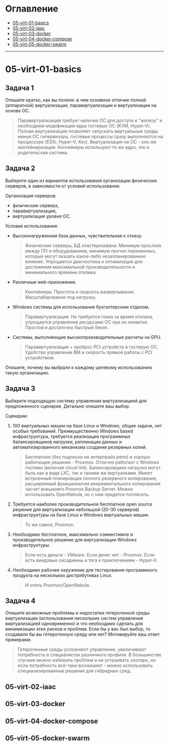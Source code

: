 # Оглавление
* [05-virt-01-basics](#05-virt-01-basics)
* [05-virt-02-iaac](#05-virt-02-iaac)
* [05-virt-03-docker](#05-virt-03-docker)
* [05-virt-04-docker-compose](#05-virt-04-docker-compose)
* [05-virt-05-docker-swarm](#05-virt-05-docker-swarm)
---
# 05-virt-01-basics

## Задача 1

Опишите кратко, как вы поняли: в чем основное отличие полной (аппаратной) виртуализации, паравиртуализации и виртуализации на основе ОС.

> Паравиртуализация требует наличия ОС для доступа к "железу" и необходима модификация ядра гостевых ОС (KVM, Hyper-V). Полная виртуализация позволяет запускать виртуальные среды минуя ОС гипервизора, гостевые процессы сразу выполняются на процессоре (ESXi, Hyper-V, Xev). Виртуализация на ОС - оно же контейнеризация. Контейнеры используют то же ядро, что и родительская система.

## Задача 2

Выберите один из вариантов использования организации физических серверов, в зависимости от условий использования.

Организация серверов:
- физические сервера,
- паравиртуализация,
- виртуализация уровня ОС.

Условия использования:
- Высоконагруженная база данных, чувствительная к отказу.
    > Физические серверы, БД кластеризована. Минимум прослоек между ПО и оборудованием, минимум прочих переменных, которые могут оказать какое-либо незапланированное влияние. Упрощается диагностика и оптимизация для достижения максимальной производительности и минимального времени отклика.
- Различные web-приложения.
    > Контейнеры. Простота и скорость развертывания. Масштабирование под нагрузку.
- Windows системы для использования бухгалтерским отделом.
    > Паравиртуализация. Не требуется гонка за время отклика, упрощается управление ресурсами ОС при их нехватке. Простой и достаточно быстрый бекап.
- Системы, выполняющие высокопроизводительные расчеты на GPU.
    > Паравиртуализация + проброс PCI устройств в гостевую ОС. Удобство управления ВМ и скорость прямой работы с PCI устройством.

Опишите, почему вы выбрали к каждому целевому использованию такую организацию.

## Задача 3

Выберите подходящую систему управления виртуализацией для предложенного сценария. Детально опишите ваш выбор.

Сценарии:

1. 100 виртуальных машин на базе Linux и Windows, общие задачи, нет особых требований. Преимущественно Windows based инфраструктура, требуется реализация программных балансировщиков нагрузки, репликации данных и автоматизированного механизма создания резервных копий.
    > Бесплатное (без подписки на энтерпрайз репо) и хорошо работющее решение - Proxmox. Отлично работает с Windows гостями (включая cloud-init). Балансировщики нагрузки могут быть как в виде LXC, так и такими же виртуалками. Имеет встроенный планировщик полного резервного копирования, расширяемый функционалом инкрементального копирования засчет внешенего Proxmox Backup Server. Можно использовать OpenNebula, но с ним придется поплясать.
2. Требуется наиболее производительное бесплатное open source решение для виртуализации небольшой (20-30 серверов) инфраструктуры на базе Linux и Windows виртуальных машин.
    > То же самое, Proxmox.
3. Необходимо бесплатное, максимально совместимое и производительное решение для виртуализации Windows инфраструктуры.
    > Если есть деньги - VMware. Если денег нет - Proxmox. Если есть виндовые сисадмины и тяга к приключениям - Hyper-V.
4. Необходимо рабочее окружение для тестирования программного продукта на нескольких дистрибутивах Linux.
    > И опять Proxmox/OpenNebula.

## Задача 4

Опишите возможные проблемы и недостатки гетерогенной среды виртуализации (использования нескольких систем управления виртуализацией одновременно) и что необходимо сделать для минимизации этих рисков и проблем. Если бы у вас был выбор, то создавали бы вы гетерогенную среду или нет? Мотивируйте ваш ответ примерами.

> Гетерогенные среды усложняют управление, увеличивают потребность в специалистах различного профиля. В большинстве случаев можно избежать проблем и не устраивать зоопарк, но если потребность всё-таки возникакет - можно использовать специализированные решения для гибридных сред.

## 05-virt-02-iaac

## 05-virt-03-docker

## 05-virt-04-docker-compose

## 05-virt-05-docker-swarm
